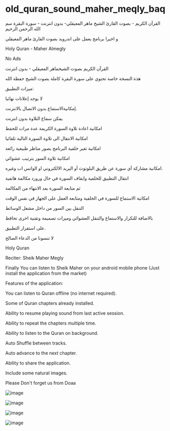 # old_quran_sound_maher_meqly_baq
القرآن الكريم - بصوت القارئ الشيخ ماهر المعيقلي- بدون انترنت - سورة البقرة
سم الله الرحمن الرحيم

و اخيرا برنامج يعمل على اندرويد بصوت القارئ ماهر المعيقلي

Holy Quran - Maher Almegly

No Ads

القرآن الكريم بصوت الشيخماهر المعيقلي - بدون انترنت

هذة النسخة خاصة تحتوي على سورة البقرة كاملة بصوت الشيخ حفظة الله

ميزات التطبيق:

لا يوجد إعلانات نهائيا

إمكانيةالاستماع بدون الاتصال بالانترنت.

يمكن سماع التلاوة بدون انترنت

امكانية اعادة تلاوة السورة الكريمة عدة مرات للحفظ

امكانية الانتقال الى تلاوة السورة التالية تلقائيا

امكانية تغير خلفية البرنامج بصور مناظر طبيعية رائعة

امكانية تلاوة السور بترتيب عشوائي

امكانية مشاركة أي سورة عن طريق البلوتوث أو البريد الالكتروني او الواتس اب وغيره.

انتقال التطبيق للخلفية وايقاف السورة في حال ورورد مكالمة هاتفية

ثم متابعة السورة بعد الانتهاء من المكالمة

امكانية الاستماع للسورة في الخلفية ومتابعة العمل على الجهاز في نفس الوقت

التنقل بين السور من داخل مشغل الوسائط

بالاضافة للتكرار والاستماع والتنقل العشوائي وميزات تصميمة وتقنية اخرى تحافظ

على استقرار التطبيق.

لا تنسونا من الدعاء الصالح

Holy Quran

Reciter: Sheik Maher Megly

Finally You can listen to Sheik Maher on your android mobile phone (Just install the application from the market)

Features of the application:

You can listen to Quran offline (no internet required).

Some of Quran chapters already installed.

Ability to resume playing sound from last active session.

Ability to repeat the chapters multiple time.

Ability to listen to the Quran on background.

Auto Shuffle between tracks.

Auto advance to the next chapter.

Ability to share the application.

Include some natural images.

Please Don't forget us from Doaa



![image](https://github.com/user-attachments/assets/ef38f35d-bcce-486d-a34d-89759c771274)

![image](https://github.com/user-attachments/assets/764e6996-3d9f-4fc9-9503-c99a08414bae)


![image](https://github.com/user-attachments/assets/7c1cf9c9-19c7-4620-b561-a35ca95e197b)

![image](https://github.com/user-attachments/assets/cbb5eeec-2052-4d20-97e2-6737b65d1822)




